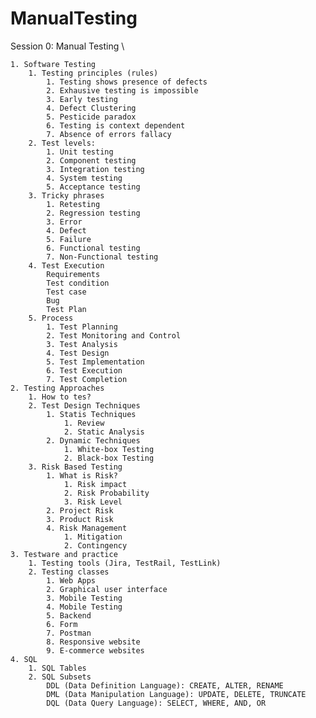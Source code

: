 # ManualTesting

Session 0: Manual Testing \

    1. Software Testing
        1. Testing principles (rules)
            1. Testing shows presence of defects 
            2. Exhausive testing is impossible
            3. Early testing
            4. Defect Clustering
            5. Pesticide paradox
            6. Testing is context dependent
            7. Absence of errors fallacy
        2. Test levels:
            1. Unit testing
            2. Component testing
            3. Integration testing
            4. System testing
            5. Acceptance testing
        3. Tricky phrases
            1. Retesting
            2. Regression testing
            3. Error
            4. Defect
            5. Failure
            6. Functional testing
            7. Non-Functional testing
        4. Test Execution
            Requirements
            Test condition
            Test case
            Bug
            Test Plan
        5. Process
            1. Test Planning
            2. Test Monitoring and Control
            3. Test Analysis
            4. Test Design
            5. Test Implementation
            6. Test Execution
            7. Test Completion
    2. Testing Approaches
        1. How to tes?
        2. Test Design Techniques
            1. Statis Techniques
                1. Review
                2. Static Analysis
            2. Dynamic Techniques
                1. White-box Testing
                2. Black-box Testing
        3. Risk Based Testing
            1. What is Risk?
                1. Risk impact
                2. Risk Probability
                3. Risk Level
            2. Project Risk
            3. Product Risk
            4. Risk Management
                1. Mitigation
                2. Contingency
    3. Testware and practice
        1. Testing tools (Jira, TestRail, TestLink)
        2. Testing classes
            1. Web Apps
            2. Graphical user interface
            3. Mobile Testing
            4. Mobile Testing
            5. Backend
            6. Form
            7. Postman
            8. Responsive website
            9. E-commerce websites
    4. SQL 
        1. SQL Tables
        2. SQL Subsets
            DDL (Data Definition Language): CREATE, ALTER, RENAME
            DML (Data Manipulation Language): UPDATE, DELETE, TRUNCATE
            DQL (Data Query Language): SELECT, WHERE, AND, OR